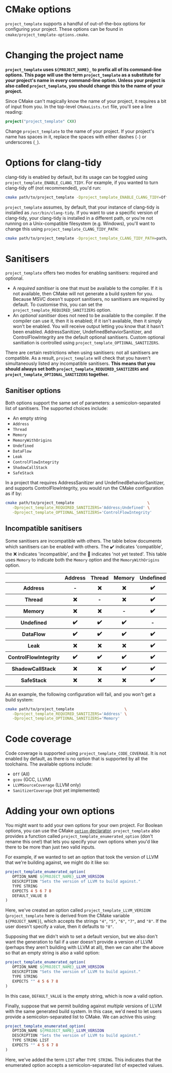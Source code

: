 # CMake options

`project_template` supports a handful of out-of-the-box options for configuring your project. These
options can be found in `cmake/project_template-options.cmake`.

# Changing the project name

**`project_template` uses `${PROJECT_NAME}_` to prefix all of its command-line options. This page will
use the term `project_template` as a substitute for _your_ project's name in every command-line option.
Unless your project is also called `project_template`, you should change this to the name of your
project.**

Since CMake can't magically know the name of your project, it requires a bit of input from you. In
the top-level `CMakeLists.txt` file, you'll see a line reading:

```cmake
project("project_template" CXX)
```

Change `project_template` to the name of your project. If your project's name has spaces in it, replace
the spaces with either dashes (`-`) or underscores (`_`).

# Options for clang-tidy

clang-tidy is enabled by default, but its usage can be toggled using `project_template_ENABLE_CLANG_TIDY`.
For example, if you wanted to turn clang-tidy off (not recommended), you'd run:

```bash
cmake path/to/project_template -Dproject_template_ENABLE_CLANG_TIDY=Off
```

`project_template` assumes, by default, that your instance of clang-tidy is installed as
`/usr/bin/clang-tidy`. If you want to use a specific version of clang-tidy, your clang-tidy is
installed in a different path, or you're not running on a Unix-compatible filesystem (e.g. Windows),
you'll want to change this using `project_template_CLANG_TIDY_PATH`:

```bash
cmake path/to/project_template -Dproject_template_CLANG_TIDY_PATH=path/to/clang-tidy
```

# Sanitisers

`project_template` offers two modes for enabling sanitisers: required and optional.

* A _required sanitiser_ is one that must be available to the compiler. If it is not available, then
  CMake will not generate a build system for you. Because MSVC doesn't support sanitisers, no
  sanitisers are required by default. To customise this, you can set the `project_template_REQUIRED_SANITIZERS`
  option.
* An _optional sanitiser_ does not need to be available to the compiler. If the compiler can use it,
  then it is enabled; if it isn't available, then it simply won't be enabled. You will receive
  output letting you know that it hasn't been enabled. AddressSanitizer, UndefinedBehaviorSanitizer,
  and ControlFlowIntegrity are the default optional sanitisers. Custom optional sanitiation is
  controlled using `project_template_OPTIONAL_SANITIZERS`.

There are certain restrictions when using sanitisers: not all sanitisers are compatible. As a
result, `project_template` will check that you haven't simultaneously listed any incompatible
sanitisers. **This means that you should always set both `project_template_REQUIRED_SANITIZERS` and
`project_template_OPTIONAL_SANITIZERS` together.**

## Sanitiser options

Both options support the same set of parameters: a semicolon-separated list of sanitisers. The
supported choices include:

* An empty string
* `Address`
* `Thread`
* `Memory`
* `MemoryWithOrigins`
* `Undefined`
* `DataFlow`
* `Leak`
* `ControlFlowIntegrity`
* `ShadowCallStack`
* `SafeStack`

In a project that requires AddressSanitizer and UndefinedBehaviorSanitizer, and supports
ControlFlowIntegrity, you would run the CMake configuration as if by:

```bash
cmake path/to/project_template                                \
   -Dproject_template_REQUIRED_SANITIZERS='Address;Undefined' \
   -Dproject_template_OPTIONAL_SANITIZERS='ControlFlowIntegrity'
```

## Incompatible sanitisers

Some sanitisers are incompatible with others. The table below documents which sanitisers can be
enabled with others. The ✔️ indicates 'compatible', the ❌ indicates 'incompatible', and the 🤷
indicates 'not yet tested'. This table uses `Memory` to indicate both the `Memory` option and the
`MemoryWithOrigins` option.

<table>
   <tr>
      <th></th>
      <th>Address</th>
      <th>Thread</th>
      <th>Memory</th>
      <th>Undefined</th>
      <th>DataFlow</th>
      <th>Leak</th>
      <th>ControlFlowIntegrity</th>
      <th>ShadowCallStack</th>
      <th>SafeStack</th>
   </tr>
   <tr>
      <th>Address</th>
      <th>-</th>
      <th>❌</th>
      <th>❌</th>
      <th>✔️</th>
      <th>✔️</th>
      <th>❌</th>
      <th>✔️</th>
      <th>❌</th>
      <th>❌</th>
   </tr>
   <tr>
      <th>Thread</th>
      <th>❌</th>
      <th>-</th>
      <th>❌</th>
      <th>✔️</th>
      <th>✔️</th>
      <th>❌</th>
      <th>✔️</th>
      <th>❌</th>
      <th>❌</th>
   </tr>
   <tr>
      <th>Memory</th>
      <th>❌</th>
      <th>❌</th>
      <th>-</th>
      <th>✔️</th>
      <th>❌</th>
      <th>❌</th>
      <th>✔️</th>
      <th>✔️</th>
      <th>❌</th>
   </tr>
   <tr>
      <th>Undefined</th>
      <th>✔️</th>
      <th>✔️</th>
      <th>✔️</th>
      <th>-</th>
      <th>✔️</th>
      <th>✔️</th>
      <th>✔️</th>
      <th>✔️</th>
      <th>✔️</th>
   </tr>
   <tr>
      <th>DataFlow</th>
      <th>✔️</th>
      <th>✔️</th>
      <th>✔️</th>
      <th>✔️</th>
      <th>-</th>
      <th>✔️</th>
      <th>✔️</th>
      <th>✔️</th>
      <th>✔️</th>
   </tr>
   <tr>
      <th>Leak</th>
      <th>❌</th>
      <th>❌</th>
      <th>❌</th>
      <th>✔️</th>
      <th>✔️</th>
      <th>-</th>
      <th>✔️</th>
      <th>❌</th>
      <th>❌</th>
   </tr>
   <tr>
      <th>ControlFlowIntegrity</th>
      <th>✔️</th>
      <th>✔️</th>
      <th>✔️</th>
      <th>✔️</th>
      <th>✔️</th>
      <th>✔️</th>
      <th>-</th>
      <th>✔️</th>
      <th>✔️</th>
   </tr>
   <tr>
      <th>ShadowCallStack</th>
      <th>❌</th>
      <th>❌</th>
      <th>✔️</th>
      <th>✔️</th>
      <th>✔️</th>
      <th>❌</th>
      <th>✔️</th>
      <th>-</th>
      <th>❌</th>
   </tr>
   <tr>
      <th>SafeStack</th>
      <th>❌</th>
      <th>❌</th>
      <th>❌</th>
      <th>✔️</th>
      <th>✔️</th>
      <th>❌</th>
      <th>✔️</th>
      <th>❌</th>
      <th>-</th>
   </tr>
</table>

As an example, the following configuration will fail, and you won't get a build system:

```bash
cmake path/to/project_template                      \
   -Dproject_template_REQUIRED_SANITIZERS='Address' \
   -Dproject_template_OPTIONAL_SANITIZERS='Memory'
```

# Code coverage

Code coverage is supported using `project_template_CODE_COVERAGE`. It is not enabled by default, as
there is no option that is supported by all the toolchains. The available options include:

* `Off` (All)
* `gcov` (GCC, LLVM)
* `LLVMSourceCoverage` (LLVM only)
* `SanitizerCoverage` (not yet implemented)

# Adding your own options

You might want to add your own options for your own project. For Boolean options, you can use the
CMake [`option` declarator][cmake-option]. `project_template` also provides a function called
`project_template_enumerated_option` (don't rename this one!) that lets you specify your own options
when you'd like there to be more than just two valid inputs.


For example, if we wanted to set an option that took the version of LLVM that we're building
against, we might do it like so:

```cmake
project_template_enumerated_option(
   OPTION_NAME ${PROJECT_NAME}_LLVM_VERSION
   DESCRIPTION "Sets the version of LLVM to build against."
   TYPE STRING
   EXPECTS 4 5 6 7 8
   DEFAULT_VALUE 8
)
```

Here, we've created an option called `project_template_LLVM_VERSION` (`project_template` here is derived
from the CMake variable `${PROJECT_NAME}`), which accepts the strings `"4"`, `"5"`, `"6"`, `"7"`,
and `"8"`. If the user doesn't specify a value, then it defaults to `"8"`.

Supposing that we didn't wish to set a default version, but we also don't want the generation to
fail if a user doesn't provide a version of LLVM (perhaps they aren't building with LLVM at all),
then we can alter the above so that an empty string is also a valid option:

```cmake
project_template_enumerated_option(
   OPTION_NAME ${PROJECT_NAME}_LLVM_VERSION
   DESCRIPTION "Sets the version of LLVM to build against."
   TYPE STRING
   EXPECTS "" 4 5 6 7 8
)
```

In this case, `DEFAULT_VALUE` is the empty string, which is now a valid option.

Finally, suppose that we permit building against _multiple_ versions of LLVM with the same generated
build system. In this case, we'd need to let users provide a semicolon-separated list to CMake. We
can achive this using:

```cmake
project_template_enumerated_option(
   OPTION_NAME ${PROJECT_NAME}_LLVM_VERSION
   DESCRIPTION "Sets the version of LLVM to build against."
   TYPE STRING LIST
   EXPECTS "" 4 5 6 7 8
)
```

Here, we've added the term `LIST` after `TYPE STRING`. This indicates that the enumerated option
accepts a semicolon-separated list of expected values.

[cmake-option]: https://cmake.org/cmake/help/latest/command/option.html
[sanitizer-coverage-trace-pc-guard]: https://clang.llvm.org/docs/SanitizerCoverage.html#id2
[sanitizer-coverage-trace-pc]: https://clang.llvm.org/docs/SanitizerCoverage.html#tracing-pcs
